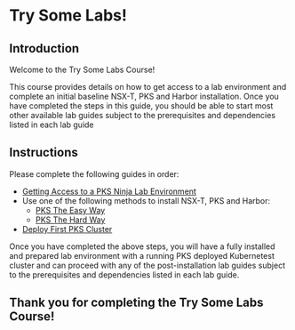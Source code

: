 # Try Some Labs!

## Introduction

Welcome to the Try Some Labs Course!

This course provides details on how to get access to a lab environment and complete an initial baseline NSX-T, PKS and Harbor installation. Once you have completed the steps in this guide, you should be able to start most other available lab guides subject to the prerequisites and dependencies listed in each lab guide

## Instructions

Please complete the following guides in order:

- [Getting Access to a PKS Ninja Lab Environment](https://github.com/CNA-Tech/PKS-Ninja/tree/master/Courses/GetLabAccess-LA8528)
- Use one of the following methods to install NSX-T, PKS and Harbor:
  - [PKS The Easy Way](https://github.com/CNA-Tech/PKS-Ninja/tree/master/Courses/PksTheEasyWay-PE6650)
  - [PKS The Hard Way](https://github.com/CNA-Tech/PKS-Ninja/tree/master/Courses/PksTheHardWay-PH7885)
- [Deploy First PKS Cluster](https://github.com/CNA-Tech/PKS-Ninja/tree/master/LabGuides/DeployFirstCluster-DC1610)

Once you have completed the above steps, you will have a fully installed and prepared lab environment with a running PKS deployed Kubernetest cluster and can proceed with any of the post-installation lab guides subject to the prerequisites and dependencies listed in each lab guide. 

## Thank you for completing the Try Some Labs Course!
